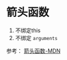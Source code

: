 # 箭头函数

1. 不绑定this
2. 不绑定 `arguments`

参考：
[箭头函数-MDN](https://developer.mozilla.org/zh-CN/docs/Web/JavaScript/Reference/Functions/Arrow_functions)